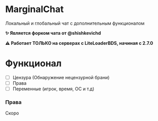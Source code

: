 # MarginalChat
Локальный и глобальный чат с дополнительным функционалом

**✨ Является форком чата от @shishkevichd**

**⚠ Работает ТОЛЬКО на серверах с LiteLoaderBDS, начиная с 2.7.0**

# Функционал
- [ ] Цензура (Обнаружение нецензурной брани)
- [ ] Права
- [ ] Переменные (игрок, время, ОС и т.д)

### Права
Скоро
